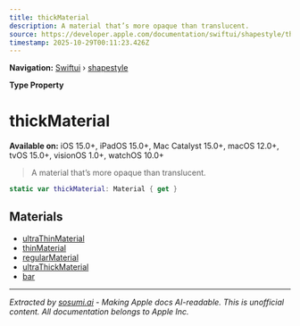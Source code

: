 ```yaml
---
title: thickMaterial
description: A material that’s more opaque than translucent.
source: https://developer.apple.com/documentation/swiftui/shapestyle/thickmaterial
timestamp: 2025-10-29T00:11:23.426Z
---
```


**Navigation:** [Swiftui](/documentation/swiftui) › [shapestyle](/documentation/swiftui/shapestyle)

**Type Property**

# thickMaterial

**Available on:** iOS 15.0+, iPadOS 15.0+, Mac Catalyst 15.0+, macOS 12.0+, tvOS 15.0+, visionOS 1.0+, watchOS 10.0+

> A material that’s more opaque than translucent.

```swift
static var thickMaterial: Material { get }
```

## Materials

- [ultraThinMaterial](/documentation/swiftui/shapestyle/ultrathinmaterial)
- [thinMaterial](/documentation/swiftui/shapestyle/thinmaterial)
- [regularMaterial](/documentation/swiftui/shapestyle/regularmaterial)
- [ultraThickMaterial](/documentation/swiftui/shapestyle/ultrathickmaterial)
- [bar](/documentation/swiftui/shapestyle/bar)

---

*Extracted by [sosumi.ai](https://sosumi.ai) - Making Apple docs AI-readable.*
*This is unofficial content. All documentation belongs to Apple Inc.*
